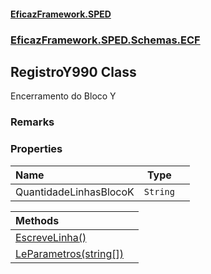 #### [EficazFramework.SPED](EficazFrameworkSPED.md 'EficazFramework SPED')
### [EficazFramework.SPED.Schemas.ECF](EficazFramework.SPED.Schemas.ECF.md 'EficazFramework.SPED.Schemas.ECF')

## RegistroY990 Class

Encerramento do Bloco Y

### Remarks
### Properties

| Name | Type | |
| :--- | :---: | :--- |
| QuantidadeLinhasBlocoK | `String` |  |

| Methods | |
| :--- | :--- |
| [EscreveLinha()](EficazFramework.SPED.Schemas.ECF/RegistroY990/EscreveLinha().md 'EficazFramework.SPED.Schemas.ECF.RegistroY990.EscreveLinha()') | |
| [LeParametros(string[])](EficazFramework.SPED.Schemas.ECF/RegistroY990/LeParametros(string[]).md 'EficazFramework.SPED.Schemas.ECF.RegistroY990.LeParametros(string[])') | |
